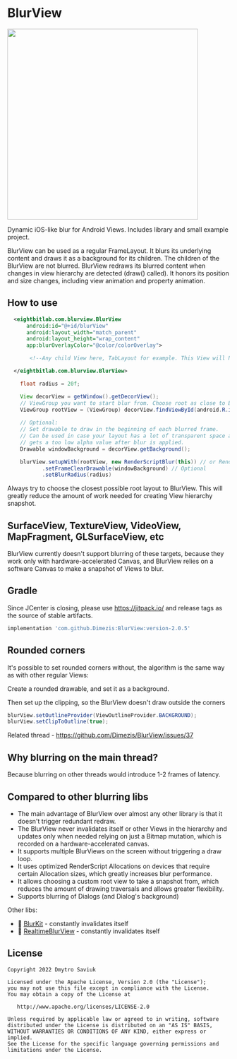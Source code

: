 # BlurView

<a href="url"><img src="https://user-images.githubusercontent.com/1433500/174389657-f52837db-005b-4a68-b9c6-ce196fa03395.jpg" width="432" ></a>

Dynamic iOS-like blur for Android Views. Includes library and small example project.

BlurView can be used as a regular FrameLayout. It blurs its underlying content and draws it as a
background for its children. The children of the BlurView are not blurred. BlurView redraws its
blurred content when changes in view hierarchy are detected (draw() called). It honors its position
and size changes, including view animation and property animation.

## How to use
```XML
  <eightbitlab.com.blurview.BlurView
      android:id="@+id/blurView"
      android:layout_width="match_parent"
      android:layout_height="wrap_content"
      app:blurOverlayColor="@color/colorOverlay">

       <!--Any child View here, TabLayout for example. This View will NOT be blurred -->

  </eightbitlab.com.blurview.BlurView>
```

```Java
    float radius = 20f;

    View decorView = getWindow().getDecorView();
    // ViewGroup you want to start blur from. Choose root as close to BlurView in hierarchy as possible.
    ViewGroup rootView = (ViewGroup) decorView.findViewById(android.R.id.content);
    
    // Optional:
    // Set drawable to draw in the beginning of each blurred frame.
    // Can be used in case your layout has a lot of transparent space and your content
    // gets a too low alpha value after blur is applied.
    Drawable windowBackground = decorView.getBackground();

    blurView.setupWith(rootView, new RenderScriptBlur(this)) // or RenderEffectBlur
           .setFrameClearDrawable(windowBackground) // Optional
           .setBlurRadius(radius)
```

Always try to choose the closest possible root layout to BlurView. This will greatly reduce the amount of work needed for creating View hierarchy snapshot.

## SurfaceView, TextureView, VideoView, MapFragment, GLSurfaceView, etc
BlurView currently doesn't support blurring of these targets, because they work only with hardware-accelerated Canvas, and BlurView relies on a software Canvas to make a snapshot of Views to blur.

## Gradle

Since JCenter is closing, please use https://jitpack.io/ and release tags as the source of stable
artifacts.
```Groovy
implementation 'com.github.Dimezis:BlurView:version-2.0.5'
```

## Rounded corners
It's possible to set rounded corners without, the algorithm is the same way as with other regular Views:

Create a rounded drawable, and set it as a background.

Then set up the clipping, so the BlurView doesn't draw outside the corners 
```Java
blurView.setOutlineProvider(ViewOutlineProvider.BACKGROUND);
blurView.setClipToOutline(true);
```
Related thread - https://github.com/Dimezis/BlurView/issues/37

## Why blurring on the main thread?
Because blurring on other threads would introduce 1-2 frames of latency.

## Compared to other blurring libs
- The main advantage of BlurView over almost any other library is that it doesn't trigger redundant redraw.
- The BlurView never invalidates itself or other Views in the hierarchy and updates only when needed relying on just a Bitmap mutation, which is recorded on a hardware-accelerated canvas.
- It supports multiple BlurViews on the screen without triggering a draw loop.
- It uses optimized RenderScript Allocations on devices that require certain Allocation sizes, which greatly increases blur performance.
- It allows choosing a custom root view to take a snapshot from, which reduces the amount of drawing traversals and allows greater flexibility.
- Supports blurring of Dialogs (and Dialog's background)

Other libs:
- 🛑 [BlurKit](https://github.com/CameraKit/blurkit-android) - constantly invalidates itself
- 🛑 [RealtimeBlurView](https://github.com/mmin18/RealtimeBlurView) - constantly invalidates itself

License
-------

    Copyright 2022 Dmytro Saviuk

    Licensed under the Apache License, Version 2.0 (the "License");
    you may not use this file except in compliance with the License.
    You may obtain a copy of the License at

       http://www.apache.org/licenses/LICENSE-2.0

    Unless required by applicable law or agreed to in writing, software
    distributed under the License is distributed on an "AS IS" BASIS,
    WITHOUT WARRANTIES OR CONDITIONS OF ANY KIND, either express or implied.
    See the License for the specific language governing permissions and
    limitations under the License.
